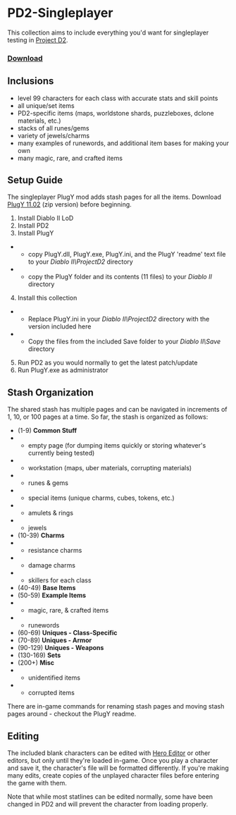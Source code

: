 # PD2-Singleplayer
This collection aims to include everything you'd want for singleplayer testing in [Project D2](https://www.projectdiablo2.com/).

### [Download](https://github.com/BetweenWalls/PD2-Singleplayer/archive/main.zip)

## Inclusions
* level 99 characters for each class with accurate stats and skill points
* all unique/set items
* PD2-specific items (maps, worldstone shards, puzzleboxes, dclone materials, etc.)
* stacks of all runes/gems
* variety of jewels/charms
* many examples of runewords, and additional item bases for making your own
* many magic, rare, and crafted items

## Setup Guide
The singleplayer PlugY mod adds stash pages for all the items. Download [PlugY 11.02](http://plugy.free.fr/) (zip version) before beginning.

1. Install Diablo II LoD
2. Install PD2
3. Install PlugY
* * copy PlugY.dll, PlugY.exe, PlugY.ini, and the PlugY 'readme' text file to your *Diablo II\ProjectD2* directory
* * copy the PlugY folder and its contents (11 files) to your *Diablo II* directory
4. Install this collection
* * Replace PlugY.ini in your *Diablo II\ProjectD2* directory with the version included here
* * Copy the files from the included Save folder to your *Diablo II\Save* directory
5. Run PD2 as you would normally to get the latest patch/update
6. Run PlugY.exe as administrator

## Stash Organization
The shared stash has multiple pages and can be navigated in increments of 1, 10, or 100 pages at a time. So far, the stash is organized as follows:

* (1-9) **Common Stuff**
* * empty page (for dumping items quickly or storing whatever's currently being tested)
* * workstation (maps, uber materials, corrupting materials)
* * runes & gems
* * special items (unique charms, cubes, tokens, etc.)
* * amulets & rings
* * jewels
* (10-39) **Charms**
* * resistance charms
* * damage charms
* * skillers for each class
* (40-49) **Base Items**
* (50-59) **Example Items**
* * magic, rare, & crafted items
* * runewords
* (60-69) **Uniques - Class-Specific**
* (70-89) **Uniques - Armor**
* (90-129) **Uniques - Weapons**
* (130-169) **Sets**
* (200+) **Misc**
* * unidentified items
* * corrupted items

There are in-game commands for renaming stash pages and moving stash pages around - checkout the PlugY readme.

## Editing
The included blank characters can be edited with [Hero Editor](https://www.moddb.com/games/diablo-2-lod/downloads/hero-editor-v-104) or other editors, but only until they're loaded in-game. Once you play a character and save it, the character's file will be formatted differently. If you're making many edits, create copies of the unplayed character files before entering the game with them.

Note that while most statlines can be edited normally, some have been changed in PD2 and will prevent the character from loading properly.
